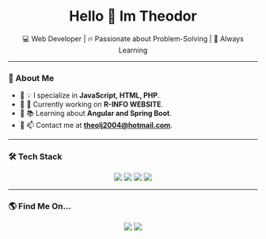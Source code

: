 <h1 align="center">Hello 👋 Im Theodor</h1>

<p align="center">
💻 Web Developer | 🔥 Passionate about Problem-Solving | 🎯 Always Learning
</p>

---
### 📜 About Me  
- 🔹 💡 I specialize in **JavaScript, HTML, PHP**.  
- 🔹 🚀 Currently working on **R-INFO WEBSITE**.  
- 🔹 📚 Learning about **Angular and Spring Boot**.  
- 🔹 📫 Contact me at **theolj2004@hotmail.com**.  

---

### 🛠️ Tech Stack  
<p align="center">
  <img src="https://img.shields.io/badge/-JavaScript-F7DF1E?style=flat&logo=javascript&logoColor=black">
  <img src="https://img.shields.io/badge/-HTML5-E34F26?style=flat&logo=html5&logoColor=white">
  <img src="https://img.shields.io/badge/-PHP-777BB4?style=flat&logo=php&logoColor=white">
  <img src="https://img.shields.io/badge/-Angular-DD0031?style=flat&logo=angular&logoColor=white">
</p>

---

### 🌎 Find Me On...  
<p align="center">
  <a href="https://www.linkedin.com/in/theo-herrera-molina-16b75b288/"><img src="https://img.shields.io/badge/-LinkedIn-blue?style=flat&logo=Linkedin&logoColor=white"></a>
  <a href="https://www.instagram.com/theodor_dev/?hl=es"><img src="https://img.shields.io/badge/-Instagram-E4405F?style=flat&logo=Instagram&logoColor=white"></a>
</p>

<!---
SomeTheodor/SomeTheodor is a ✨ special ✨ repository because its `README.md` (this file) appears on your GitHub profile.
You can click the Preview link to take a look at your changes.
--->
